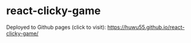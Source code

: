 # react-clicky-game

Deployed to Github pages (click to visit): https://huwu55.github.io/react-clicky-game/